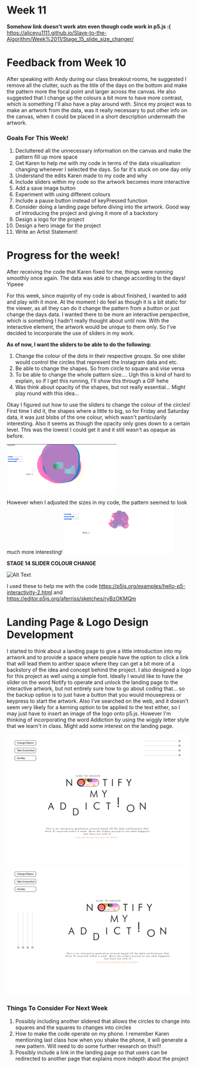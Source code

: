 # Week 11
**Somehow link doesn't work atm even though code work in p5.js :(**
https://aliceyu1111.github.io/Slave-to-the-Algorithm/Week%2011/Stage_15_slide_size_changer/

# Feedback from Week 10

After speaking with Andy during our class breakout rooms, he suggested I remove all the clutter, such as the title of the days on the bottom and make the pattern more the focal point and larger across the canvas. He also suggested that I change up the colours a bit more to have more contrast, which is something I'll also have a play around with. Since my project was to make an artwork from the data, was it really necessary to put other info on the canvas, when it could be placed in a short description underneath the artwork. 

### Goals For This Week!
1. Decluttered all the unnecessary information on the canvas and make the pattern fill up more space
2. Get Karen to help me with my code in terms of the data visualisation changing whenever I selected the days. So far it's stuck on one day only
3. Understand the edits Karen made to my code and why
4. Include sliders within my code so the artwork becomes more interactive
5. Add a save image button
6. Experiment with using different colours
7. Include a pause button instead of keyPressed function
8. Consider doing a landing page before diving into the artwork. Good way of introducing the project and giving it more of a backstory
9. Design a logo for the project
10. Design a hero image for the project
11. Write an Artist Statement!


# Progress for the week!
After receiving the code that Karen fixed for me, things were running smoothly once again. The data was able to change according to the days! Yipeee

For this week, since majority of my code is about finished, I wanted to add and play with it more. At the moment I do feel as though it is a bit static for the viewer, as all they can do it change the pattern from a button or just change the days data. I wanted there to be more an interactive perspective, which is something I hadn't really thought about until now. With the interactive element, the artwork would be unique to them only. So I've decided to incorporate the use of sliders in my work. 

**As of now, I want the sliders to be able to do the following:**
1. Change the colour of the dots in their respective groups. So one slider would control the circles that represent the Instagram data and etc.
2. Be able to change the shapes. So from circle to square and vise versa
3. To be able to change the whole pattern size.... Ugh this is kind of hard to explain, so if I get this running, I'll show this through a GIF hehe
4. Was think about opacity of the shapes, but not really essential... Might play round with this idea...

Okay I figured out how to use the sliders to change the colour of the circles! First time I did it, the shapes where a little to big, so for Friday and Saturday data, it was just blobs of the one colour, which wasn't particularily interesting. Also it seems as though the opacity only goes down to a certain level. This was the lowest I could get it and it still wasn't as opaque as before.

<img src= "https://github.com/aliceyu1111/Slave-to-the-Algorithm/blob/master/Week%2011/Circles%20too%20Big%3F%3F%3F.png" width ="300" /> 

However when I adjusted the sizes in my code, the pattern seemed to look much more interesting!
<img src= "https://github.com/aliceyu1111/Slave-to-the-Algorithm/blob/master/Week%2011/Smaller%20Circles.png" width ="300" />

**STAGE 14 SLIDER COLOUR CHANGE**

![Alt Text](https://media.giphy.com/media/9tReCmaNAnl4PIAJ0O/giphy.gif)


I used these to help me with the code https://p5js.org/examples/hello-p5-interactivity-2.html and https://editor.p5js.org/aferriss/sketches/ryBzOKMQm


# Landing Page & Logo Design Development
I started to think about a landing page to give a little introduction into my artwork and to provide a space where people have the option to click a link that will lead them to anther space where they can get a bit more of a backstory of the idea and concept behind the project. 
I also designed a logo for this project as well using a simple font. Ideally I would like to have the slider on the word Notify to operate and unlock the landing page to the interactive artwork, but not entirely sure how to go about coding that... so the backup option is to just have a button that you would mousepress or keypress to start the artwork. Also I've searched on the web, and it doesn't seem very likely for a kerning option to be applied to the text either, so I may just have to insert an image of the logo onto p5.js. However I'm thinking of incorporating the word Addiction by using the wiggly letter style that we learn't in class. Might add some interest on the landing page.

<img src= "https://github.com/aliceyu1111/Slave-to-the-Algorithm/blob/master/Week%2011/Notify%20My%20Addiction%20Logo%201-01.jpg" width = "500"/> <img src= "https://github.com/aliceyu1111/Slave-to-the-Algorithm/blob/master/Week%2011/Notify%20My%20Addiction%20Logo%201-04.jpg" width = "500" />

### Things To Consider For Next Week
1. Possibly including another slidered that allows the circles to change into squares and the squares to changes into circles
2. How to make the code operate on my phone. I remember Karen mentioning last class how when you shake the phone, it will generate a new pattern. Will need to do some further research on this!!!
3. Possibly include a link in the landing page so that users can be redirected to another page that explains more indepth about the project

